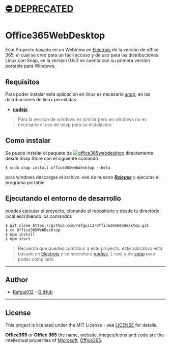 # **[⛔️ DEPRECATED](https://blog.rafgui.com/article/id/ZwoCBDM9Hza39uc8dsaK)**

# Office365WebDesktop

Este Proyecto basado en un WebView en [Electrojs](https://www.electronjs.org/) de la versión de office 365, el cual se creó para un fácil acceso y de uso para las distribuciones Linux con Snap, en la version 0.6.3 se cuenta con su primera versión portable para Windows. 

## Requisitos 

Para poder instalar esta aplicación en linux es necesario _[snap](https://snapcraft.io/)_, en las distribuciones de linux permitidas. 

* [**nodejs**](https://nodejs.org)

>Para la version de windows es similar pero en windows no es necesario el uso de snap para su instalacion.

## Como instalar

Se puede instalar el paquete de [![office365webdesktop](https://snapcraft.io/office365webdesktop/badge.svg)](https://snapcraft.io/office365webdesktop)
 directamente desde Snap Store con el siguiente comando

    $ sudo snap install office365webdesktop --beta

para windows descargas el archivo .exe de nuestro _[***Release***](https://github.com/rafgui12/Office365WebDesktop/releases/tag/VersionB0.7.0)_ y ejecutas el programa portable  

## Ejecutando el entorno de desarrollo

puedes ejecutar el proyecto, clonando el repositorio y desde tu directorio local escribiendo los comandos

    $ git clone https://github.com/rafgui12/Office365WebDesktop.git
    $ cd Office365WebDesktop
    $ npm install
    $ npm start
    
> Recuerda que puedes contribuir a este proyecto, este aplicativo esta basado en [Electrojs](https://www.electronjs.org/) y se necesitara _[nodejs](https://nodejs.org)_, (`.npm`) y de _[snap](https://snapcraft.io/)_ para poder compilarlo

___

## Author

* [Rafgui012](https://rafgui.com) - [GitHub](https://github.com/rafgui12)

___

## License

This project is licensed under the MIT License - see [LICENSE](https://github.com/rafgui12/Office365WebDesktop/LICENSE.md) for details.

**Office365** or **Office 365** the name, website, images/icons and code are the intellectual properties of [Microsoft](https://www.microsoft.com/), [Office365](https://www.office.com/).

